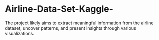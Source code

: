 # Airline-Data-Set-Kaggle-
The project likely aims to extract meaningful information from the airline dataset, uncover patterns, and present insights through various visualizations.
